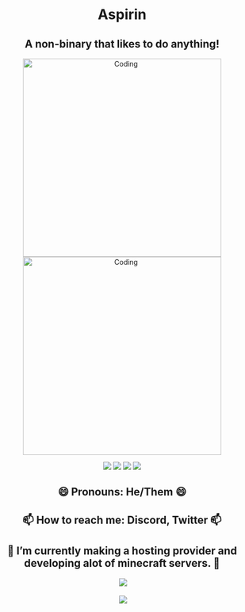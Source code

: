 <h1 align="center">Aspirin</h1>
<h2 align="center">A non-binary that likes to do anything!</h2>
<p align="center">
  
  </p>
<p align="center">
<img align="center" alt="Coding" width="400" src="https://avatars.githubusercontent.com/u/81561807?v=4">
<img align="center" alt="Coding" width="400" src="https://camo.githubusercontent.com/3d3bdb7ace676154355d8005d55702ffbcae2ad8c01580cc669ec41661bc9ab1/68747470733a2f2f6d656469612e646973636f72646170702e6e65742f6174746163686d656e74732f3833323236323237313633313632323139352f3839343537343132343938353337323638322f37396134336661386366383635323038313465376533373234363333326238392e6a70673f77696474683d343431266865696768743d343332">
</p>
<p align="center">
  <img src="https://img.shields.io/github/followers/cursedgeneral?style=social">
  <img src="https://img.shields.io/youtube/channel/subscribers/UCE91ZYpYFMJJOuqUJihqizw?style=social">
  <img src="https://img.shields.io/twitter/follow/LightySaw?style=social">
  <img src="https://img.shields.io/badge/Discord-Aspirin%236715-blue">
  <p>
<h2 align="center">😄 Pronouns: He/Them 😄</h2>
<h2 align="center">📫 How to reach me: Discord, Twitter 📫</h2>
<h2 align="center">🔭 I’m currently making a hosting provider and developing alot of minecraft servers. 🔭</h2>
<p align="center">&nbsp;<img src="https://github-readme-stats.vercel.app/api/top-langs/?username=cursedgeneral&langs_count=5&theme=radical" /></p>
<p align="center">&nbsp;<img align="center" src="https://github-readme-stats.vercel.app/api?username=cursedgeneral&show_icons=true&theme=radical"/></p>
